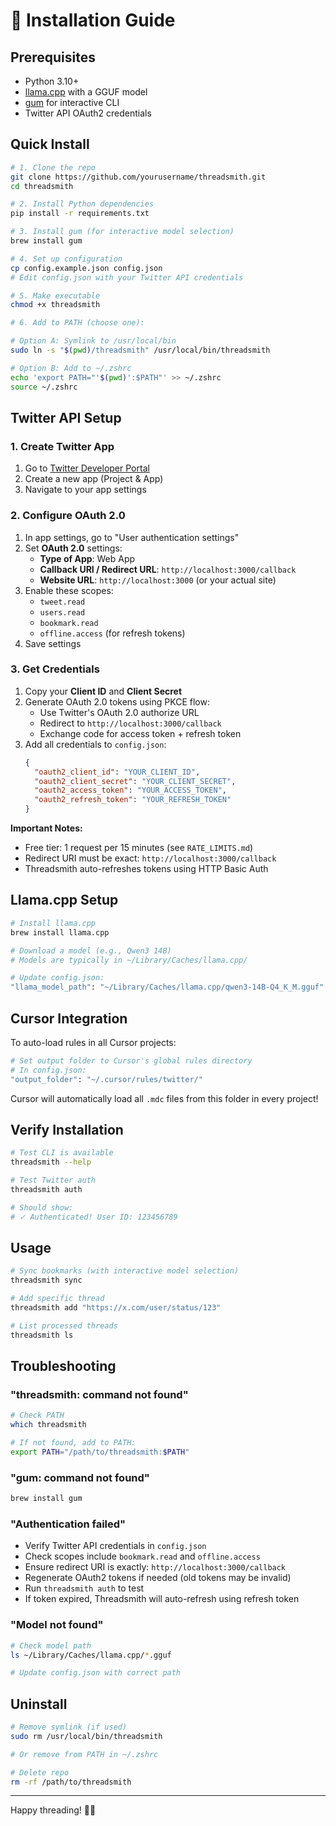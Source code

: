 # 🚀 Installation Guide

## Prerequisites

- Python 3.10+
- [llama.cpp](https://github.com/ggerganov/llama.cpp) with a GGUF model
- [gum](https://github.com/charmbracelet/gum) for interactive CLI
- Twitter API OAuth2 credentials

## Quick Install

```bash
# 1. Clone the repo
git clone https://github.com/yourusername/threadsmith.git
cd threadsmith

# 2. Install Python dependencies
pip install -r requirements.txt

# 3. Install gum (for interactive model selection)
brew install gum

# 4. Set up configuration
cp config.example.json config.json
# Edit config.json with your Twitter API credentials

# 5. Make executable
chmod +x threadsmith

# 6. Add to PATH (choose one):

# Option A: Symlink to /usr/local/bin
sudo ln -s "$(pwd)/threadsmith" /usr/local/bin/threadsmith

# Option B: Add to ~/.zshrc
echo 'export PATH="'$(pwd)':$PATH"' >> ~/.zshrc
source ~/.zshrc
```

## Twitter API Setup

### 1. Create Twitter App

1. Go to [Twitter Developer Portal](https://developer.twitter.com)
2. Create a new app (Project & App)
3. Navigate to your app settings

### 2. Configure OAuth 2.0

1. In app settings, go to "User authentication settings"
2. Set **OAuth 2.0** settings:
   - **Type of App**: Web App
   - **Callback URI / Redirect URL**: `http://localhost:3000/callback`
   - **Website URL**: `http://localhost:3000` (or your actual site)
3. Enable these scopes:
   - `tweet.read`
   - `users.read`
   - `bookmark.read`
   - `offline.access` (for refresh tokens)
4. Save settings

### 3. Get Credentials

1. Copy your **Client ID** and **Client Secret**
2. Generate OAuth 2.0 tokens using PKCE flow:
   - Use Twitter's OAuth 2.0 authorize URL
   - Redirect to `http://localhost:3000/callback`
   - Exchange code for access token + refresh token
3. Add all credentials to `config.json`:
   ```json
   {
     "oauth2_client_id": "YOUR_CLIENT_ID",
     "oauth2_client_secret": "YOUR_CLIENT_SECRET",
     "oauth2_access_token": "YOUR_ACCESS_TOKEN",
     "oauth2_refresh_token": "YOUR_REFRESH_TOKEN"
   }
   ```

**Important Notes:**
- Free tier: 1 request per 15 minutes (see `RATE_LIMITS.md`)
- Redirect URI must be exact: `http://localhost:3000/callback`
- Threadsmith auto-refreshes tokens using HTTP Basic Auth

## Llama.cpp Setup

```bash
# Install llama.cpp
brew install llama.cpp

# Download a model (e.g., Qwen3 14B)
# Models are typically in ~/Library/Caches/llama.cpp/

# Update config.json:
"llama_model_path": "~/Library/Caches/llama.cpp/qwen3-14B-Q4_K_M.gguf"
```

## Cursor Integration

To auto-load rules in all Cursor projects:

```bash
# Set output folder to Cursor's global rules directory
# In config.json:
"output_folder": "~/.cursor/rules/twitter/"
```

Cursor will automatically load all `.mdc` files from this folder in every project!

## Verify Installation

```bash
# Test CLI is available
threadsmith --help

# Test Twitter auth
threadsmith auth

# Should show:
# ✓ Authenticated! User ID: 123456789
```

## Usage

```bash
# Sync bookmarks (with interactive model selection)
threadsmith sync

# Add specific thread
threadsmith add "https://x.com/user/status/123"

# List processed threads
threadsmith ls
```

## Troubleshooting

### "threadsmith: command not found"
```bash
# Check PATH
which threadsmith

# If not found, add to PATH:
export PATH="/path/to/threadsmith:$PATH"
```

### "gum: command not found"
```bash
brew install gum
```

### "Authentication failed"
- Verify Twitter API credentials in `config.json`
- Check scopes include `bookmark.read` and `offline.access`
- Ensure redirect URI is exactly: `http://localhost:3000/callback`
- Regenerate OAuth2 tokens if needed (old tokens may be invalid)
- Run `threadsmith auth` to test
- If token expired, Threadsmith will auto-refresh using refresh token

### "Model not found"
```bash
# Check model path
ls ~/Library/Caches/llama.cpp/*.gguf

# Update config.json with correct path
```

## Uninstall

```bash
# Remove symlink (if used)
sudo rm /usr/local/bin/threadsmith

# Or remove from PATH in ~/.zshrc

# Delete repo
rm -rf /path/to/threadsmith
```

---

Happy threading! 🧵✨

